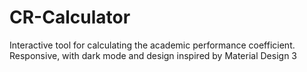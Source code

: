 # CR-Calculator
Interactive tool for calculating the academic performance coefficient. Responsive, with dark mode and design inspired by Material Design 3
